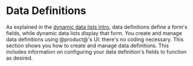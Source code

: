 # Data Definitions

As explained in the 
[dynamic data lists intro](liferay.com), 
data definitions define a form's fields, while dynamic data lists display that 
form. You create and manage data definitions using @product@'s UI: there's no 
coding necessary. This section shows you how to create and manage data 
definitions. This includes information on configuring your data definition's 
fields to function as desired. 

